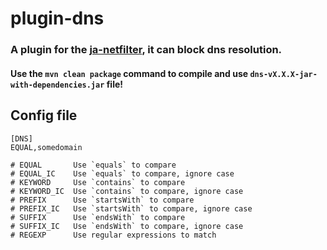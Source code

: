 # plugin-dns

### A plugin for the [ja-netfilter](https://github.com/pengzhile/ja-netfilter), it can block dns resolution.

#### Use the `mvn clean package` command to compile and use `dns-vX.X.X-jar-with-dependencies.jar` file!

## Config file

```
[DNS]
EQUAL,somedomain

# EQUAL       Use `equals` to compare
# EQUAL_IC    Use `equals` to compare, ignore case
# KEYWORD     Use `contains` to compare
# KEYWORD_IC  Use `contains` to compare, ignore case
# PREFIX      Use `startsWith` to compare
# PREFIX_IC   Use `startsWith` to compare, ignore case
# SUFFIX      Use `endsWith` to compare
# SUFFIX_IC   Use `endsWith` to compare, ignore case
# REGEXP      Use regular expressions to match
```
